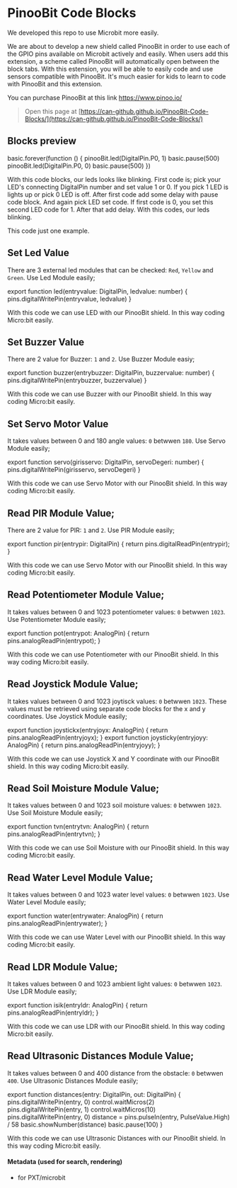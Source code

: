# PinooBit Code Blocks

We developed this repo to use Microbit more easily.

We are about to develop a new shield called PinooBit in order to use each of the GPIO pins available on Microbit actively and easily.
When users add this extension, a scheme called PinooBit will automatically open between the block tabs.
With this estension, you will be able to easily code and use sensors compatible with PinooBit.
It's much easier for kids to learn to code with PinooBit and this extension.

You can purchase PinooBit at this link https://www.pinoo.io/

> Open this page at [https://can-github.github.io/PinooBit-Code-Blocks/](https://can-github.github.io/PinooBit-Code-Blocks/)

## Blocks preview

basic.forever(function () {
    pinooBit.led(DigitalPin.P0, 1)
    basic.pause(500)
    pinooBit.led(DigitalPin.P0, 0)
    basic.pause(500)
})

With this code blocks, our leds looks like blinking. First code is; pick your LED's connecting DigitalPin number and set value 1 or 0. If you pick 1 LED is lights up or pick 0 LED is off.
After first code add some delay with pause code block. And again pick LED set code. If first code is 0, you set this second LED code for 1. After that add delay. With this codes, our leds blinking.

This code just one example. 


## Set Led Value

There are 3 external led modules that can be checked: `Red`, `Yellow` and `Green`.
Use Led Module easily;

export function led(entryvalue: DigitalPin, ledvalue: number) {
            pins.digitalWritePin(entryvalue, ledvalue)
    }
    
With this code we can use LED with our PinooBit shield. In this way coding Micro:bit easily.


## Set Buzzer Value

There are 2 value for Buzzer: `1` and `2`.
Use Buzzer Module easiy;

export function buzzer(entrybuzzer: DigitalPin, buzzervalue: number) {
            pins.digitalWritePin(entrybuzzer, buzzervalue)
    }
    
With this code we can use Buzzer with our PinooBit shield. In this way coding Micro:bit easily.


## Set Servo Motor Value

It takes values between 0 and 180 angle values: `0` betwwen `180`.
Use Servo Module easily;

export function servo(girisservo: DigitalPin, servoDegeri: number) {
            pins.digitalWritePin(girisservo, servoDegeri)
    }
    
With this code we can use Servo Motor with our PinooBit shield. In this way coding Micro:bit easily.


## Read PIR Module Value;

There are 2 value for PIR: `1` and `2`.
Use PIR Module easily;

export function pir(entrypir: DigitalPin) {
            return pins.digitalReadPin(entrypir);
    }
    
With this code we can use Servo Motor with our PinooBit shield. In this way coding Micro:bit easily.


## Read Potentiometer Module Value;

It takes values between 0 and 1023 potentiometer values: `0` betwwen `1023`.
Use Potentiometer Module easily;

export function pot(entrypot: AnalogPin) {
            return pins.analogReadPin(entrypot);
    }

With this code we can use Potentiometer with our PinooBit shield. In this way coding Micro:bit easily.


## Read Joystick Module Value;

It takes values between 0 and 1023 joytisck values: `0` betwwen `1023`. These values must be retrieved using separate code blocks for the x and y coordinates.
Use Joystick Module easily;

export function joystickx(entryjoyx: AnalogPin) {
            return pins.analogReadPin(entryjoyx);
    }
export function joysticky(entryjoyy: AnalogPin) {
            return pins.analogReadPin(entryjoyy);
    }

With this code we can use Joystick X and Y coordinate with our PinooBit shield. In this way coding Micro:bit easily.


## Read Soil Moisture Module Value;

It takes values between 0 and 1023 soil moisture values: `0` betwwen `1023`.
Use Soil Moisture Module easily;    

export function tvn(entrytvn: AnalogPin) {
            return pins.analogReadPin(entrytvn);
    }

With this code we can use Soil Moisture with our PinooBit shield. In this way coding Micro:bit easily.


## Read Water Level Module Value;

It takes values between 0 and 1023 water level values: `0` betwwen `1023`.
Use Water Level Module easily;

export function water(entrywater: AnalogPin) {
            return pins.analogReadPin(entrywater);
    }

With this code we can use Water Level with our PinooBit shield. In this way coding Micro:bit easily.


## Read LDR Module Value;

It takes values between 0 and 1023 ambient light values: `0` betwwen `1023`.
Use LDR Module easily;

export function isik(entryldr: AnalogPin) {
            return pins.analogReadPin(entryldr);
    }

With this code we can use LDR with our PinooBit shield. In this way coding Micro:bit easily.


## Read Ultrasonic Distances Module Value;

It takes values between 0 and 400 distance from the obstacle: `0` betwwen `400`.
Use Ultrasonic Distances Module easily;

export function distances(entry: DigitalPin, out: DigitalPin) {
    pins.digitalWritePin(entry, 0)
    control.waitMicros(2)
    pins.digitalWritePin(entry, 1)
    control.waitMicros(10)
    pins.digitalWritePin(entry, 0)
    distance = pins.pulseIn(entry, PulseValue.High) / 58
    basic.showNumber(distance)
    basic.pause(100)
    }
 
With this code we can use Ultrasonic Distances with our PinooBit shield. In this way coding Micro:bit easily.


#### Metadata (used for search, rendering)

* for PXT/microbit
